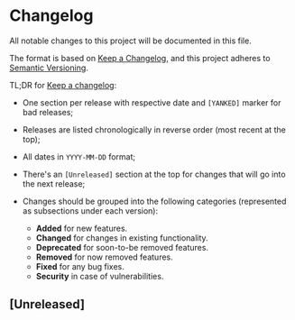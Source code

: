 # Changelog

All notable changes to this project will be documented in this file.

The format is based on [Keep a Changelog](https://keepachangelog.com/en/1.1.0/),
and this project adheres to [Semantic Versioning](https://semver.org/spec/v2.0.0.html).

TL;DR for [Keep a changelog](https://keepachangelog.com/en/1.1.0/):

- One section per release with respective date and `[YANKED]` marker for bad releases;
- Releases are listed chronologically in reverse order (most recent at the top);
- All dates in `YYYY-MM-DD` format;
- There's an `[Unreleased]` section at the top for changes that will go into the next release;
- Changes should be grouped into the following categories (represented as subsections under each version):

  - **Added** for new features.
  - **Changed** for changes in existing functionality.
  - **Deprecated** for soon-to-be removed features.
  - **Removed** for now removed features.
  - **Fixed** for any bug fixes.
  - **Security** in case of vulnerabilities.

## [Unreleased]
